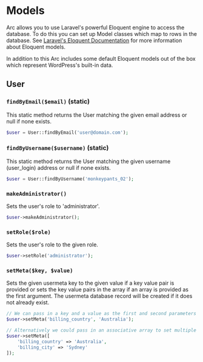 # Models

Arc allows you to use Laravel's powerful Eloquent engine to access the database. To do this you can set up Model classes
which map to rows in the database. See [Laravel's Eloquent Documentation](https://laravel.com/docs/master/eloquent) for
more information about Eloquent models. 

In addition to this Arc includes some default Eloquent models out of the box which represent WordPress's built-in data.

## User

### `findByEmail($email)` (static)

This static method returns the User matching the given email address or null if none exists.

```php
$user = User::findByEmail('user@domain.com');
```

### `findByUsername($username)` (static)

This static method returns the User matching the given username (user_login) address or null if none exists.

```php
$user = User::findByUsername('monkeypants_02');
```

### `makeAdministrator()`

Sets the user's role to 'administrator'.

```php
$user->makeAdministrator();
```

### `setRole($role)`

Sets the user's role to the given role.

```php
$user->setRole('administrator');
```

### `setMeta($key, $value)`

Sets the given usermeta key to the given value if a key value pair is provided or sets the key value pairs in the array if
an array is provided as the first argument. The usermeta database record will be created if it does not already exist.

```php
// We can pass in a key and a value as the first and second parameters
$user->setMeta('billing_country', 'Australia');
```
```php
// Alternatively we could pass in an associative array to set multiple key value pairs at once
$user->setMeta([
    'billing_country' => 'Australia',
    'billing_city' => 'Sydney'
]);
